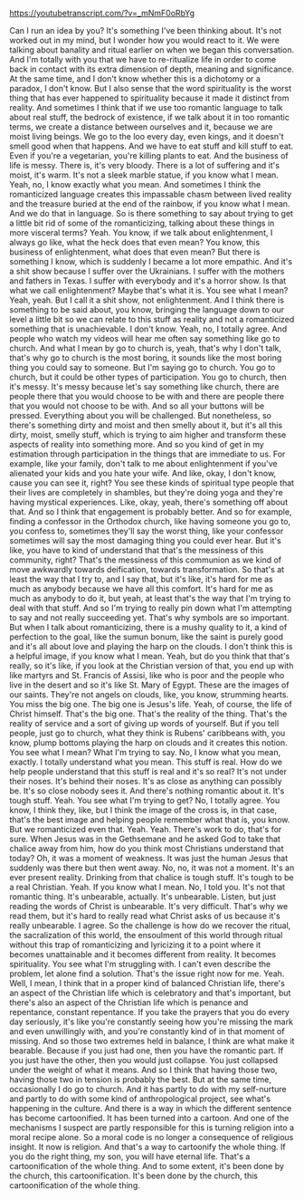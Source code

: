 https://youtubetranscript.com/?v=_mNmF0oRbYg

 Can I run an idea by you? It's something I've been thinking about. It's not worked out in my mind, but I wonder how you would react to it. We were talking about banality and ritual earlier on when we began this conversation. And I'm totally with you that we have to re-ritualize life in order to come back in contact with its extra dimension of depth, meaning and significance. At the same time, and I don't know whether this is a dichotomy or a paradox, I don't know. But I also sense that the word spirituality is the worst thing that has ever happened to spirituality because it made it distinct from reality. And sometimes I think that if we use too romantic language to talk about real stuff, the bedrock of existence, if we talk about it in too romantic terms, we create a distance between ourselves and it, because we are moist living beings. We go to the loo every day, even kings, and it doesn't smell good when that happens. And we have to eat stuff and kill stuff to eat. Even if you're a vegetarian, you're killing plants to eat. And the business of life is messy. There is, it's very bloody. There is a lot of suffering and it's moist, it's warm. It's not a sleek marble statue, if you know what I mean. Yeah, no, I know exactly what you mean. And sometimes I think the romanticized language creates this impassable chasm between lived reality and the treasure buried at the end of the rainbow, if you know what I mean. And we do that in language. So is there something to say about trying to get a little bit rid of some of the romanticizing, talking about these things in more visceral terms? Yeah. You know, if we talk about enlightenment, I always go like, what the heck does that even mean? You know, this business of enlightenment, what does that even mean? But there is something I know, which is suddenly I became a lot more empathic. And it's a shit show because I suffer over the Ukrainians. I suffer with the mothers and fathers in Texas. I suffer with everybody and it's a horror show. Is that what we call enlightenment? Maybe that's what it is. You see what I mean? Yeah, yeah. But I call it a shit show, not enlightenment. And I think there is something to be said about, you know, bringing the language down to our level a little bit so we can relate to this stuff as reality and not a romanticized something that is unachievable. I don't know. Yeah, no, I totally agree. And people who watch my videos will hear me often say something like go to church. And what I mean by go to church is, yeah, that's why I don't talk, that's why go to church is the most boring, it sounds like the most boring thing you could say to someone. But I'm saying go to church. You go to church, but it could be other types of participation. You go to church, then it's messy. It's messy because let's say something like church, there are people there that you would choose to be with and there are people there that you would not choose to be with. And so all your buttons will be pressed. Everything about you will be challenged. But nonetheless, so there's something dirty and moist and then smelly about it, but it's all this dirty, moist, smelly stuff, which is trying to aim higher and transform these aspects of reality into something more. And so you kind of get in my estimation through participation in the things that are immediate to us. For example, like your family, don't talk to me about enlightenment if you've alienated your kids and you hate your wife. And like, okay, I don't know, cause you can see it, right? You see these kinds of spiritual type people that their lives are completely in shambles, but they're doing yoga and they're having mystical experiences. Like, okay, yeah, there's something off about that. And so I think that engagement is probably better. And so for example, finding a confessor in the Orthodox church, like having someone you go to, you confess to, sometimes they'll say the worst thing, like your confessor sometimes will say the most damaging thing you could ever hear. But it's like, you have to kind of understand that that's the messiness of this community, right? That's the messiness of this communion as we kind of move awkwardly towards deification, towards transformation. So that's at least the way that I try to, and I say that, but it's like, it's hard for me as much as anybody because we have all this comfort. It's hard for me as much as anybody to do it, but yeah, at least that's the way that I'm trying to deal with that stuff. And so I'm trying to really pin down what I'm attempting to say and not really succeeding yet. That's why symbols are so important. But when I talk about romanticizing, there is a mushy quality to it, a kind of perfection to the goal, like the sumun bonum, like the saint is purely good and it's all about love and playing the harp on the clouds. I don't think this is a helpful image, if you know what I mean. Yeah, but do you think that that's really, so it's like, if you look at the Christian version of that, you end up with like martyrs and St. Francis of Assisi, like who is poor and the people who live in the desert and so it's like St. Mary of Egypt. These are the images of our saints. They're not angels on clouds, like, you know, strumming hearts. You miss the big one. The big one is Jesus's life. Yeah, of course, the life of Christ himself. That's the big one. That's the reality of the thing. That's the reality of service and a sort of giving up words of yourself. But if you tell people, just go to church, what they think is Rubens' caribbeans with, you know, plump bottoms playing the harp on clouds and it creates this notion. You see what I mean? What I'm trying to say. No, I know what you mean, exactly. I totally understand what you mean. This stuff is real. How do we help people understand that this stuff is real and it's so real? It's not under their noses. It's behind their noses. It's as close as anything can possibly be. It's so close nobody sees it. And there's nothing romantic about it. It's tough stuff. Yeah. You see what I'm trying to get? No, I totally agree. You know, I think they, like, but I think the image of the cross is, in that case, that's the best image and helping people remember what that is, you know. But we romanticized even that. Yeah. Yeah. There's work to do, that's for sure. When Jesus was in the Gethsemane and he asked God to take that chalice away from him, how do you think most Christians understand that today? Oh, it was a moment of weakness. It was just the human Jesus that suddenly was there but then went away. No, no, it was not a moment. It's an ever present reality. Drinking from that chalice is tough stuff. It's tough to be a real Christian. Yeah. If you know what I mean. No, I told you. It's not that romantic thing. It's unbearable, actually. It's unbearable. Listen, but just reading the words of Christ is unbearable. It's very difficult. That's why we read them, but it's hard to really read what Christ asks of us because it's really unbearable. I agree. So the challenge is how do we recover the ritual, the sacralization of this world, the ensoulment of this world through ritual without this trap of romanticizing and lyricizing it to a point where it becomes unattainable and it becomes different from reality. It becomes spirituality. You see what I'm struggling with. I can't even describe the problem, let alone find a solution. That's the issue right now for me. Yeah. Well, I mean, I think that in a proper kind of balanced Christian life, there's an aspect of the Christian life which is celebratory and that's important, but there's also an aspect of the Christian life which is penance and repentance, constant repentance. If you take the prayers that you do every day seriously, it's like you're constantly seeing how you're missing the mark and even unwillingly with, and you're constantly kind of in that moment of missing. And so those two extremes held in balance, I think are what make it bearable. Because if you just had one, then you have the romantic part. If you just have the other, then you would just collapse. You just collapsed under the weight of what it means. And so I think that having those two, having those two in tension is probably the best. But at the same time, occasionally I do go to church. And it has partly to do with my self-nurture and partly to do with some kind of anthropological project, see what's happening in the culture. And there is a way in which the different sentence has become cartoonified. It has been turned into a cartoon. And one of the mechanisms I suspect are partly responsible for this is turning religion into a moral recipe alone. So a moral code is no longer a consequence of religious insight. It now is religion. And that's a way to cartoonify the whole thing. If you do the right thing, my son, you will have eternal life. That's a cartoonification of the whole thing. And to some extent, it's been done by the church, this cartoonification. It's been done by the church, this cartoonification of the whole thing.